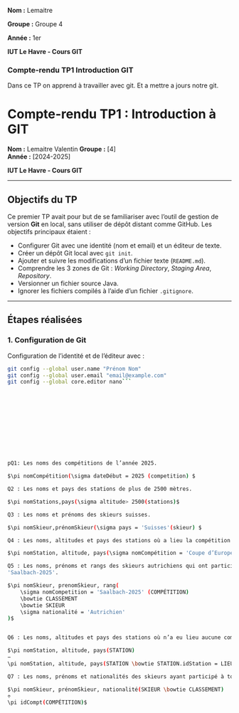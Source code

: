 **Nom :** Lemaitre 

**Groupe :** Groupe 4

**Année :** 1er

**IUT Le Havre - Cours GIT** 

### Compte-rendu TP1 Introduction GIT

Dans ce TP on apprend à travailler avec git. Et a mettre a jours notre git.


# Compte-rendu TP1 : Introduction à GIT

**Nom :** Lemaitre Valentin
**Groupe :** [4]  
**Année :** [2024-2025]  

**IUT Le Havre - Cours GIT**

---

## Objectifs du TP

Ce premier TP avait pour but de se familiariser avec l’outil de gestion de version **Git** en local, sans utiliser de dépôt distant comme GitHub. Les objectifs principaux étaient :

- Configurer Git avec une identité (nom et email) et un éditeur de texte.
- Créer un dépôt Git local avec `git init`.
- Ajouter et suivre les modifications d’un fichier texte (`README.md`).
- Comprendre les 3 zones de Git : *Working Directory*, *Staging Area*, *Repository*.
- Versionner un fichier source Java.
- Ignorer les fichiers compilés à l’aide d’un fichier `.gitignore`.

---

## Étapes réalisées

### 1. Configuration de Git

Configuration de l’identité et de l’éditeur avec :

```bash
git config --global user.name "Prénom Nom"
git config --global user.email "email@example.com"
git config --global core.editor nano```












pQ1: Les noms des compétitions de l’année 2025.

$\pi nomCompétition(\sigma dateDébut = 2025 (competition) $

Q2 : Les noms et pays des stations de plus de 2500 mètres.

$\pi nomStations,pays(\sigma altitude> 2500(stations)$

Q3 : Les noms et prénoms des skieurs suisses.

$\pi nomSkieur,prénomSkieur(\sigma pays = 'Suisses'(skieur) $

Q4 : Les noms, altitudes et pays des stations où a lieu la compétition 'Coupe d’Europe 2023-2024'.

$\pi nomStation, altitude, pays(\sigma nomCompétition = 'Coupe d’Europe 2023-2024')\bowtie {idStation}(lieux)\bowtie {idCompt}Competitions$

Q5 : Les noms, prénoms et rangs des skieurs autrichiens qui ont participé à la compétition
'Saalbach-2025'.

$\pi nomSkieur, prenomSkieur, rang(
    \sigma nomCompetition = 'Saalbach-2025' (COMPÉTITION) 
    \bowtie CLASSEMENT 
    \bowtie SKIEUR 
    \sigma nationalité = 'Autrichien'
)$


Q6 : Les noms, altitudes et pays des stations où n’a eu lieu aucune compétition.

$\pi nomStation, altitude, pays(STATION)
− 
\pi nomStation, altitude, pays(STATION \bowtie STATION.idStation = LIEU.idStation LIEU)$

Q7 : Les noms, prénoms et nationalités des skieurs ayant participé à toutes les compétitions. 

$\pi nomSkieur, prénomSkieur, nationalité(SKIEUR \bowtie CLASSEMENT)
÷ 
\pi idCompt(COMPÉTITION)$
